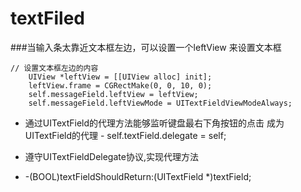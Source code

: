 # textFiled
###当输入条太靠近文本框左边，可以设置一个leftView 来设置文本框

```objc
// 设置文本框左边的内容
    UIView *leftView = [[UIView alloc] init];
    leftView.frame = CGRectMake(0, 0, 10, 0);
    self.messageField.leftView = leftView;
    self.messageField.leftViewMode = UITextFieldViewModeAlways;
```


 - 通过UITextField的代理方法能够监听键盘最右下角按钮的点击 成为UITextField的代理 - self.textField.delegate = self; 

- 遵守UITextFieldDelegate协议,实现代理方法
- -(BOOL)textFieldShouldReturn:(UITextField *)textField;